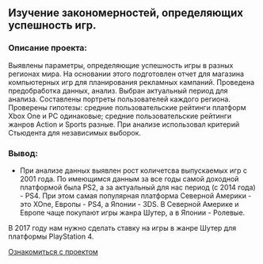 ## Изучение закономерностей, определяющих успешность игр.
### Описание проекта:
Выявлены параметры, определяющие успешность игры в разных регионах мира. На
основании этого подготовлен отчет для магазина компьютерных игр для планирования
рекламных кампаний. Проведена предобработка данных, анализ. Выбран актуальный
период для анализа. Составлены портреты пользователей каждого региона. Проверены
гипотезы: средние пользовательские рейтинги платформ Xbox One и PC одинаковые;
средние пользовательские рейтинги жанров Action и Sports разные. При анализе использовал критерий Стьюдента для независимых выборок.
### Вывод:
- При анализе данных выявлен рост количетсва выпускаемых игр с 2001 года. По имеющимся данным за все годы самой доходной платформой была PS2, а за актуальный для нас период (с 2014 года) - PS4.
При этом самая популярная платформа Северной Америки - это XOne, Eвропы - PS4, а Японии - 3DS. В Северной Америке и Европе чаще покупают игры жанра Шутер, а в Японии - Ролевые.

  
В 2017 году нам нужно сделать ставку на игры в жанре Шутер для платформы PlayStation 4.

[Ознакомиться с проектом](./82fc3a08-227d-4f5d-97aa-8a0078465ac7.ipynb)